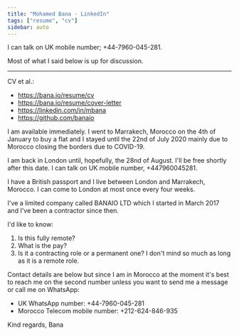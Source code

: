 ```yaml
---
title: "Mohamed Bana - LinkedIn"
tags: ["resume", "cv"]
sidebar: auto
---
```


I can talk on UK mobile number; +44-7960-045-281.

Most of what I said below is up for discussion.

---

CV et al.:

* https://bana.io/resume/cv
* https://bana.io/resume/cover-letter
* https://linkedin.com/in/mbana
* https://github.com/banaio

I am available immediately. I went to Marrakech, Morocco on the 4th of January to buy a flat and I stayed until the 22nd of July 2020 mainly due to Morocco closing the borders due to COVID-19.

I am back in London until, hopefully, the 28nd of August. I'll be free shortly after this date. I can talk on UK mobile number, +447960045281.

I have a British passport and I live between London and Marrakech, Morocco. I can come to London at most once every four weeks.

I've a limited company called BANAIO LTD which I started in March 2017 and I've been a contractor since then.

I'd like to know:

1. Is this fully remote?
2. What is the pay?
3. Is it a contracting role or a permanent one? I don't mind so much as long as it is a remote role.

Contact details are below but since I am in Morocco at the moment it's best to reach me on the second number unless you want to send me a message or call me on WhatsApp:

* UK WhatsApp number: +44-7960-045-281
* Morocco Telecom mobile number: +212-624-846-935

Kind regards,
Bana
